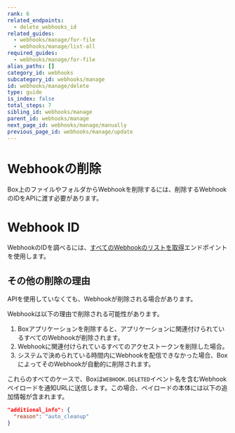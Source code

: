 ```yaml
---
rank: 6
related_endpoints:
  - delete_webhooks_id
related_guides:
  - webhooks/manage/for-file
  - webhooks/manage/list-all
required_guides:
  - webhooks/manage/for-file
alias_paths: []
category_id: webhooks
subcategory_id: webhooks/manage
id: webhooks/manage/delete
type: guide
is_index: false
total_steps: 7
sibling_id: webhooks/manage
parent_id: webhooks/manage
next_page_id: webhooks/manage/manually
previous_page_id: webhooks/manage/update
---
```

# Webhookの削除

Box上のファイルやフォルダからWebhookを削除するには、削除するWebhookのIDをAPIに渡す必要があります。

<Samples id="delete_webhooks_id">

</Samples>

<Message type="notice">

# Webhook ID

WebhookのIDを調べるには、[すべてのWebhookのリストを取得][1]エンドポイントを使用します。

</Message>

## その他の削除の理由

APIを使用していなくても、Webhookが削除される場合があります。

Webhookは以下の理由で削除される可能性があります。

1. Boxアプリケーションを削除すると、アプリケーションに関連付けられているすべてのWebhookが削除されます。
2. Webhookに関連付けられているすべてのアクセストークンを削除した場合。
3. システムで決められている時間内にWebhookを配信できなかった場合、BoxによってそのWebhookが自動的に削除されます。

これらのすべてのケースで、Boxは`WEBHOOK.DELETED`イベント名を含むWebhookペイロードを通知URLに送信します。この場合、ペイロードの本体には以下の追加情報が含まれます。

```json
"additional_info": {
  "reason": "auto_cleanup"
}
```

[1]: guide://webhooks/manage/list-all
